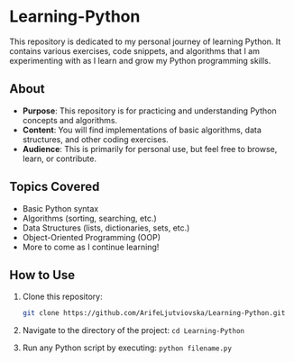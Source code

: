 # Learning-Python

This repository is dedicated to my personal journey of learning Python. It contains various exercises, code snippets, and algorithms that I am experimenting with as I learn and grow my Python programming skills.

## About

- **Purpose**: This repository is for practicing and understanding Python concepts and algorithms.
- **Content**: You will find implementations of basic algorithms, data structures, and other coding exercises.
- **Audience**: This is primarily for personal use, but feel free to browse, learn, or contribute.

## Topics Covered

- Basic Python syntax
- Algorithms (sorting, searching, etc.)
- Data Structures (lists, dictionaries, sets, etc.)
- Object-Oriented Programming (OOP)
- More to come as I continue learning!

## How to Use

1. Clone this repository:
   ```bash
   git clone https://github.com/ArifeLjutviovska/Learning-Python.git

2. Navigate to the directory of the project:
 ```cd Learning-Python```

3. Run any Python script by executing:
 ```python filename.py```
